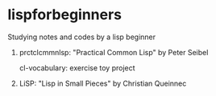 # lispforbeginners
Studying notes and codes by a lisp beginner

1) prctclcmmnlsp: "Practical Common Lisp" by Peter Seibel

   cl-vocabulary: exercise toy project

2) LiSP: "Lisp in Small Pieces" by Christian Queinnec
